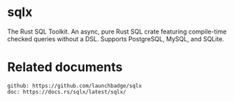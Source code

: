 # sqlx

The Rust SQL Toolkit. An async, pure Rust SQL crate featuring compile-time checked queries without a DSL. Supports PostgreSQL, MySQL, and SQLite.

# Related documents

    github: https://github.com/launchbadge/sqlx
    doc: https://docs.rs/sqlx/latest/sqlx/
